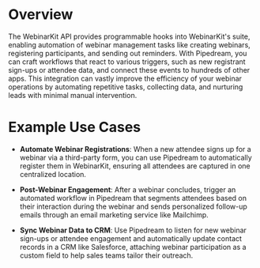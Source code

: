 # Overview

The WebinarKit API provides programmable hooks into WebinarKit's suite, enabling automation of webinar management tasks like creating webinars, registering participants, and sending out reminders. With Pipedream, you can craft workflows that react to various triggers, such as new registrant sign-ups or attendee data, and connect these events to hundreds of other apps. This integration can vastly improve the efficiency of your webinar operations by automating repetitive tasks, collecting data, and nurturing leads with minimal manual intervention.

# Example Use Cases

- **Automate Webinar Registrations**: When a new attendee signs up for a webinar via a third-party form, you can use Pipedream to automatically register them in WebinarKit, ensuring all attendees are captured in one centralized location.

- **Post-Webinar Engagement**: After a webinar concludes, trigger an automated workflow in Pipedream that segments attendees based on their interaction during the webinar and sends personalized follow-up emails through an email marketing service like Mailchimp.

- **Sync Webinar Data to CRM**: Use Pipedream to listen for new webinar sign-ups or attendee engagement and automatically update contact records in a CRM like Salesforce, attaching webinar participation as a custom field to help sales teams tailor their outreach.
